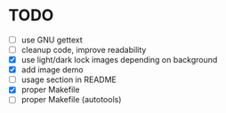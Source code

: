 # TODO
- [ ] use GNU gettext
- [ ] cleanup code, improve readability
- [x] use light/dark lock images depending on background
- [x] add image demo
- [ ] usage section in README
- [x] proper Makefile
- [ ] proper Makefile (autotools)

